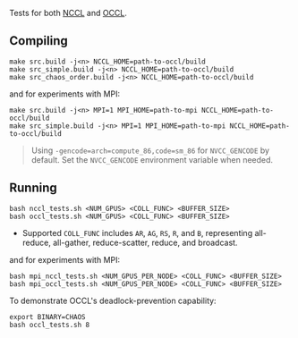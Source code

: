 Tests for both [NCCL](https://github.com/NVIDIA/nccl) and [OCCL](https://github.com/Oneflow-Inc/occl).

## Compiling

```shell
make src.build -j<n> NCCL_HOME=path-to-occl/build
make src_simple.build -j<n> NCCL_HOME=path-to-occl/build
make src_chaos_order.build -j<n> NCCL_HOME=path-to-occl/build
```
and for experiments with MPI:
```shell
make src.build -j<n> MPI=1 MPI_HOME=path-to-mpi NCCL_HOME=path-to-occl/build
make src_simple.build -j<n> MPI=1 MPI_HOME=path-to-mpi NCCL_HOME=path-to-occl/build
```
> Using `-gencode=arch=compute_86,code=sm_86` for `NVCC_GENCODE` by default. Set the `NVCC_GENCODE` environment variable when needed.

## Running
```shell
bash nccl_tests.sh <NUM_GPUS> <COLL_FUNC> <BUFFER_SIZE>
bash occl_tests.sh <NUM_GPUS> <COLL_FUNC> <BUFFER_SIZE>
```
- Supported `COLL_FUNC` includes `AR`, `AG`, `RS`, `R`, and `B`, representing all-reduce, all-gather, reduce-scatter, reduce, and broadcast.

and for experiments with MPI:
```shell
bash mpi_nccl_tests.sh <NUM_GPUS_PER_NODE> <COLL_FUNC> <BUFFER_SIZE>
bash mpi_occl_tests.sh <NUM_GPUS_PER_NODE> <COLL_FUNC> <BUFFER_SIZE>
```

To demonstrate OCCL's deadlock-prevention capability:
```shell
export BINARY=CHAOS
bash occl_tests.sh 8
```
